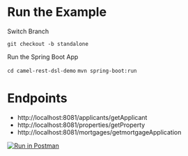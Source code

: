# Run the Example

Switch Branch

`git checkout -b standalone`

Run the Spring Boot App

`cd camel-rest-dsl-demo`
`mvn spring-boot:run`

# Endpoints

- http://localhost:8081/applicants/getApplicant
- http://localhost:8081/properties/getProperty
- http://localhost:8081/mortgages/getmortgageApplication

[![Run in Postman](https://run.pstmn.io/button.svg)](https://app.getpostman.com/run-collection/d9c404348d394ae78fcf)
